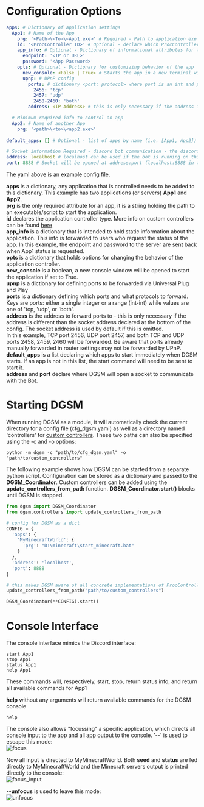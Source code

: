 # Configuration Options
```yaml
apps: # Dictionary of application settings
  App1: # Name of the App
    prg: '<Path>\<To>\<App1.exe>' # Required - Path to application exe or startup script
    id: '<ProcController ID>' # Optional - declare which ProcController Implementation to use
    app_info: # Optional - Dictionary of informational attributes for this app. These will be forwarded when the status command is sent for this app
      endpoint: '<IP or URL>'
      password: '<App Password>'
    opts: # Optional - Dictionary for customizing behavior of the app
      new_console: <False | True> # Starts the app in a new terminal window
      upnp: # UPnP config
        ports: # dictionary <port: protocol> where port is an int and protocol is 'tcp' | 'udp' | 'both'
          2456: 'tcp'
          2457: 'udp'
          2458-2460: 'both'
        address: <IP Address> # this is only necessary if the address is different than the socket address

  # Minimum required info to control an app
  App2: # Name of another App
    prg: '<path>\<to>\<app2.exe>'
    
default_apps: [] # Optional - list of apps by name (i.e. [App1, App2]) to start automatically when the host turns on

# Socket information Required - discord bot communication - the discord bot config should be made to match these socket settings
address: localhost # localhost can be used if the bot is running on this host, otherwise use the hosts IP
port: 8888 # Socket will be opened at address:port (localhost:8888 in this example)
```
The yaml above is an example config file.

**apps** is a dictionary, any application that is controlled needs to be added to this dictionary. This example has two applications (or servers) **App1** and **App2**.\
**prg** is the only required attribute for an app, it is a string holding the path to an executable/script to start the application.\
**id** declares the application controller type. More info on custom controllers can be found [here](dgsm/controllers/implementations)\
**app_info** is a dictionary that is intended to hold static information about the application. This info is forwarded to users who request the status of the app. In this example, the endpoint and password to the server are sent back when App1 status is requested.\
**opts** is a dictionary that holds options for changing the behavior of the application controller.\
**new_console** is a boolean, a new console window will be opened to start the application if set to True.\
**upnp** is a dictionary for defining ports to be forwarded via Universal Plug and Play\
**ports** is a dictionary defining which ports and what protocols to forward. Keys are ports: either a single integer or a range (int-int) while values are one of 'tcp, 'udp', or 'both'.\
**address** is the address to forward ports to - this is only necessary if the address is different than the socket address declared at the bottom of the config. The socket address is used by default if this is omitted.\
In this example, TCP port 2456, UDP port 2457, and both TCP and UDP ports 2458, 2459, 2460 will be forwarded. Be aware that ports already manually forwarded in router settings may not be forwarded by UPnP.\
**default_apps** is a list declaring which apps to start immediately when DGSM starts. If an app is not in this list, the start command will need to be sent to start it.\
**address** and **port** declare where DGSM will open a socket to communicate with the Bot.

# Starting DGSM
When running DGSM as a module, it will automatically check the current directory for a config file (cfg_dgsm.yaml) as well as a directory named 'controllers' for [custom controllers](dgsm/controllers/implementations). These two paths can also be specified using the -c and -o options:
```console
python -m dgsm -c "path/to/cfg_dgsm.yaml" -o "path/to/custom_controllers"
```

The following example shows how DGSM can be started from a separate python script. Configuration can be stored as a dictionary and passed to the **DGSM_Coordinator**. Custom controllers can be added using the **update_controllers_from_path** function. **DGSM_Coordinator.start()** blocks until DGSM is stopped.
```python
from dgsm import DGSM_Coordinator
from dgsm.controllers import update_controllers_from_path

# config for DGSM as a dict
CONFIG = {
  'apps': {
    'MyMinecraftWorld': {
      'prg': "D:\minecraft\start_minecraft.bat"
    }
  },
  'address': 'localhost',
  'port': 8888
}

# this makes DGSM aware of all concrete implementations of ProcController at the specified path
update_controllers_from_path("path/to/custom_controllers")

DGSM_Coordinator(**CONFIG).start()

```

# Console Interface

The console interface mimics the Discord interface:
```console
start App1
stop App1
status App1
help App1
```
These commands will, respectively, start, stop, return status info, and return all available commands for App1

**help** without any arguments will return available commands for the DGSM console
```console
help
```

The console also allows "focussing" a specific application, which directs all console input to the app and all app output to the console. '--' is used to escape this mode:\
![focus](https://user-images.githubusercontent.com/35941942/205474546-9ce67bf0-7c1e-494e-badc-b3687904f676.png)

Now all input is directed to MyMinecraftWorld. Both **seed** and **status** are fed directly to MyMinecraftWorld and the Minecraft servers output is printed directly to the console:\
![focus_input](https://user-images.githubusercontent.com/35941942/205474550-d4272da6-79a9-41a9-818a-680e7d5199bf.png)

**--unfocus** is used to leave this mode:\
![unfocus](https://user-images.githubusercontent.com/35941942/205474553-defc27bf-f873-40cc-a374-a358eca2a2a9.png)
